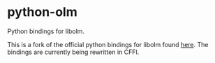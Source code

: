 python-olm  
==========

Python bindings for libolm.

This is a fork of the official python bindings for libolm found [here](https://git.matrix.org/git/olm/tree/python?id=f8c61b8f8432d0b0b38d57f513c5048fb42f22ab).
The bindings are currently being rewritten in CFFI.
